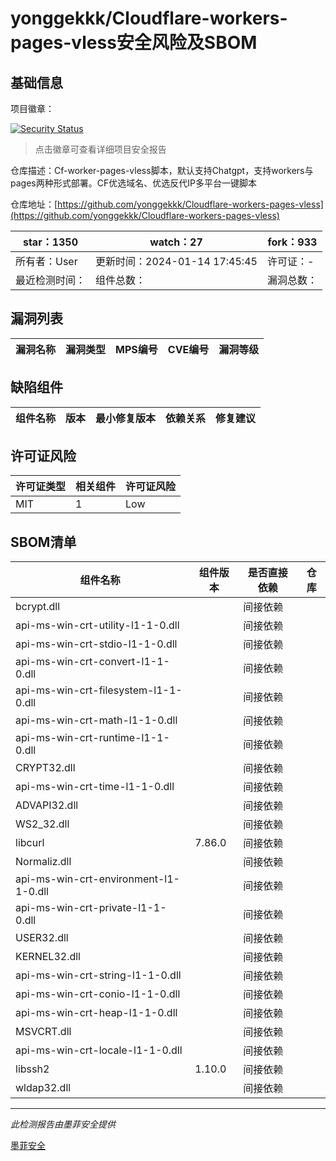 # yonggekkk/Cloudflare-workers-pages-vless安全风险及SBOM

## 基础信息

项目徽章：

[![Security Status](https://www.murphysec.com/platform3/v31/badge/1746617873531994112.svg)](https://www.murphysec.com/console/report/1692968225796411392/1746617873531994112)

> 点击徽章可查看详细项目安全报告

仓库描述：Cf-worker-pages-vless脚本，默认支持Chatgpt，支持workers与pages两种形式部署。CF优选域名、优选反代IP多平台一键脚本

仓库地址：[https://github.com/yonggekkk/Cloudflare-workers-pages-vless](https://github.com/yonggekkk/Cloudflare-workers-pages-vless)

| star：1350 | watch：27 | fork：933 |
| ----------- | -------------- | ------------ |
| 所有者：User | 更新时间：2024-01-14 17:45:45 | 许可证：- |
| 最近检测时间： | 组件总数： | 漏洞总数： |




## 漏洞列表

| 漏洞名称 | 漏洞类型 | MPS编号 | CVE编号 | 漏洞等级 |
| ------- | ------ | ------- | ------ | ----- |





## 缺陷组件

| 组件名称 | 版本 | 最小修复版本 | 依赖关系 | 修复建议 |
| -------- | ---- | ------------ | -------- | -------- |





## 许可证风险

| 许可证类型 | 相关组件 | 许可证风险 |
| ---------- | -------- | ---------- |
|MIT|1|Low|




## SBOM清单

| 组件名称 | 组件版本 | 是否直接依赖 | 仓库 |
| -------- | -------- | ------------ | ---- |
|bcrypt.dll||间接依赖||
|api-ms-win-crt-utility-l1-1-0.dll||间接依赖||
|api-ms-win-crt-stdio-l1-1-0.dll||间接依赖||
|api-ms-win-crt-convert-l1-1-0.dll||间接依赖||
|api-ms-win-crt-filesystem-l1-1-0.dll||间接依赖||
|api-ms-win-crt-math-l1-1-0.dll||间接依赖||
|api-ms-win-crt-runtime-l1-1-0.dll||间接依赖||
|CRYPT32.dll||间接依赖||
|api-ms-win-crt-time-l1-1-0.dll||间接依赖||
|ADVAPI32.dll||间接依赖||
|WS2_32.dll||间接依赖||
|libcurl|7.86.0|间接依赖||
|Normaliz.dll||间接依赖||
|api-ms-win-crt-environment-l1-1-0.dll||间接依赖||
|api-ms-win-crt-private-l1-1-0.dll||间接依赖||
|USER32.dll||间接依赖||
|KERNEL32.dll||间接依赖||
|api-ms-win-crt-string-l1-1-0.dll||间接依赖||
|api-ms-win-crt-conio-l1-1-0.dll||间接依赖||
|api-ms-win-crt-heap-l1-1-0.dll||间接依赖||
|MSVCRT.dll||间接依赖||
|api-ms-win-crt-locale-l1-1-0.dll||间接依赖||
|libssh2|1.10.0|间接依赖||
|wldap32.dll||间接依赖||


------

*此检测报告由墨菲安全提供*

[墨菲安全](www.murphysec.com)